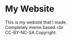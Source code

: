 # My Website
This is my website that I made.<br>
Completely meme based.<br<br>
CC-BY-NC-SA Copyright.
